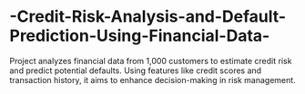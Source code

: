 # -Credit-Risk-Analysis-and-Default-Prediction-Using-Financial-Data-
Project analyzes financial data from 1,000 customers to estimate credit risk and predict potential defaults. Using features like credit scores and transaction history, it aims to enhance decision-making in risk management.
